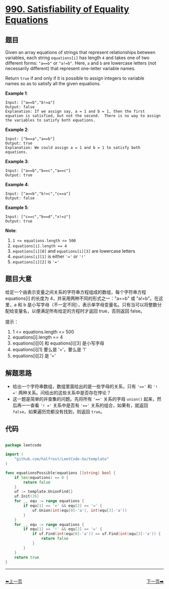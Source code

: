 # [990. Satisfiability of Equality Equations](https://leetcode.com/problems/satisfiability-of-equality-equations/)


## 题目

Given an array equations of strings that represent relationships between variables, each string `equations[i]` has length `4` and takes one of two different forms: `"a==b"` or `"a!=b"`. Here, `a` and `b` are lowercase letters (not necessarily different) that represent one-letter variable names.

Return `true` if and only if it is possible to assign integers to variable names so as to satisfy all the given equations.

**Example 1**:

    Input: ["a==b","b!=a"]
    Output: false
    Explanation: If we assign say, a = 1 and b = 1, then the first equation is satisfied, but not the second.  There is no way to assign the variables to satisfy both equations.

**Example 2**:

    Input: ["b==a","a==b"]
    Output: true
    Explanation: We could assign a = 1 and b = 1 to satisfy both equations.

**Example 3**:

    Input: ["a==b","b==c","a==c"]
    Output: true

**Example 4**:

    Input: ["a==b","b!=c","c==a"]
    Output: false

**Example 5**:

    Input: ["c==c","b==d","x!=z"]
    Output: true

**Note**:

1. `1 <= equations.length <= 500`
2. `equations[i].length == 4`
3. `equations[i][0]` and `equations[i][3]` are lowercase letters
4. `equations[i][1]` is either `'='` or `'!'`
5. `equations[i][2]` is `'='`



## 题目大意

给定一个由表示变量之间关系的字符串方程组成的数组，每个字符串方程 equations[i] 的长度为 4，并采用两种不同的形式之一："a==b" 或 "a!=b"。在这里，a 和 b 是小写字母（不一定不同），表示单字母变量名。只有当可以将整数分配给变量名，以便满足所有给定的方程时才返回 true，否则返回 false。 

提示：

1. 1 <= equations.length <= 500
2. equations[i].length == 4
3. equations[i][0] 和 equations[i][3] 是小写字母
4. equations[i][1] 要么是 '='，要么是 '!'
5. equations[i][2] 是 '='



## 解题思路


- 给出一个字符串数组，数组里面给出的是一些字母的关系，只有 `'=='` 和 `'! ='` 两种关系。问给出的这些关系中是否存在悖论？
- 这一题是简单的并查集的问题。先将所有 `'=='` 关系的字母 `union()` 起来，然后再一一查看 `'! ='` 关系中是否有 `'=='` 关系的组合，如果有，就返回 `false`，如果遍历完都没有找到，则返回 `true`。


## 代码

```go

package leetcode

import (
	"github.com/halfrost/LeetCode-Go/template"
)

func equationsPossible(equations []string) bool {
	if len(equations) == 0 {
		return false
	}
	uf := template.UnionFind{}
	uf.Init(26)
	for _, equ := range equations {
		if equ[1] == '=' && equ[2] == '=' {
			uf.Union(int(equ[0]-'a'), int(equ[3]-'a'))
		}
	}
	for _, equ := range equations {
		if equ[1] == '!' && equ[2] == '=' {
			if uf.Find(int(equ[0]-'a')) == uf.Find(int(equ[3]-'a')) {
				return false
			}
		}
	}
	return true
}

```


----------------------------------------------
<div style="display: flex;justify-content: space-between;align-items: center;">
<p><a href="https://books.halfrost.com/leetcode/ChapterFour/0900~0999/0989.Add-to-Array-Form-of-Integer/">⬅️上一页</a></p>
<p><a href="https://books.halfrost.com/leetcode/ChapterFour/0900~0999/0992.Subarrays-with-K-Different-Integers/">下一页➡️</a></p>
</div>
